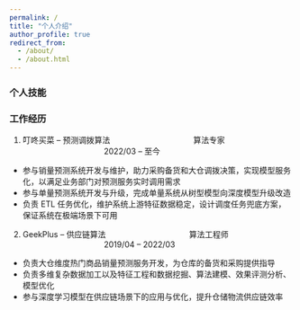 ```yaml
---
permalink: /
title: "个人介绍"
author_profile: true
redirect_from: 
  - /about/
  - /about.html
---
```


### 个人技能

### 工作经历
1. 叮咚买菜 – 预测调拨算法       &emsp;&emsp;&emsp;&emsp;&emsp;&emsp;&emsp;&emsp;&emsp;&emsp;       算法专家        &emsp;&emsp;&emsp;&emsp;&emsp;&emsp;&emsp;&emsp;&emsp;&emsp;                         2022/03 – 至今
- 参与销量预测系统开发与维护，助力采购备货和大仓调拨决策，实现模型服务化，以满足业务部门对预测服务实时调用需求 
- 参与单量预测系统开发与升级，完成单量系统从树型模型向深度模型升级改造
- 负责 ETL 任务优化，维护系统上游特征数据稳定，设计调度任务兜底方案，保证系统在极端场景下可用 
2. GeekPlus – 供应链算法  &emsp;&emsp;&emsp;&emsp;&emsp;&emsp;&emsp;&emsp;&emsp;&emsp;             算法工程师   &emsp;&emsp;&emsp;&emsp;&emsp;&emsp;&emsp;&emsp;&emsp;&emsp;                            2019/04 – 2022/03
- 负责大仓维度热门商品销量预测服务开发，为仓库的备货和采购提供指导 
- 负责多维复杂数据加工以及特征工程和数据挖掘、算法建模、效果评测分析、模型优化
- 参与深度学习模型在供应链场景下的应用与优化，提升仓储物流供应链效率
